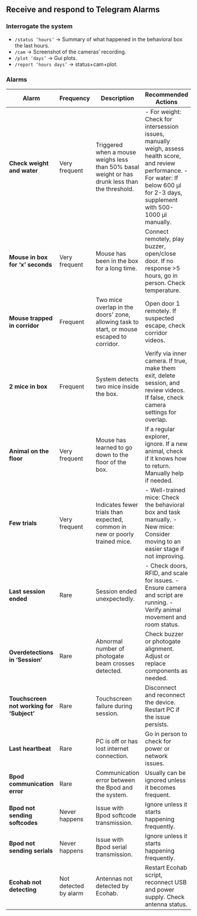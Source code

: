## Receive and respond to Telegram Alarms

### Interrogate the system

- `/status ‘hours’` → Summary of what happened in the behavioral box the last hours.
- `/cam` → Screenshot of the cameras’ recording.
- `/plot ‘days’` → Gui plots.
- `/report ‘hours days’` → status+cam+plot.

### Alarms
<!--
### ALARM: check weight and water

**Very frequent**

Triggered when a mouse weighs less than 50% of its basal weight or has drunk less than 400 µl in the last 24 hours, or less than 1000 µl in the last 48h.

- **Weight**: Check intersession if all animals have a drop; it might indicate a lack of water or food in the setup, or that the scale is not working well. If it's a single animal, weigh it manually, assess its health score, and check its last session's performance. It might be too lost in the training.
- **Water**: Used to be very important but with CA we can relax. Check if the animal has been drinking less than 600 µl during 2-3 consecutive days, and if so, supplement manually with 500-1000 µl.

### ALARM: mouse has been more than ‘x’ seconds in the box

**Very frequent**

Connect remotely. If the mouse is sleeping, play a buzzer sound or open and close the door. It will exit automatically. If it doesn’t exit after a long time (>5 hours), go in person to check what happens. If the room temperature is very high, they tend to sleep more inside. If so, email Sergi.

### ALARM: Mouse trapped in the corridor

**Frequent**

Usually occurs when 2 mice overlap in the door 2 zone, allowing the task to start. This usually resolves itself, but if not, open door 1 remotely. This alarm can also be triggered if a mouse escapes from the cage and walks on top of the corridor. If you suspect this, check corridor videos where the alarm was triggered.

### ALARM: 2 mice in box

**Frequent**

Check the inner camera remotely. Can you see two mice? If yes, make them exit, delete the session, and check why with videos. If no, check if cam areas are overlapping with the touchscreen (false alarm). Adjust the areas in the camera settings manually.

### ALARM: Animal on the floor

**Very frequent**

Some animals learn how to go down (e.g., A49), and once they learn, they do it often. It’s not harmful, just annoying because they lose a lot of time exploring something unrelated to the task.

- If it’s a regular explorer, just ignore it.
- If it’s a new animal, check why it’s on the floor and if it knows how to come back. If not, you will need to help it manually.

Sometimes this is a false alarm when the camera is moved and areas are misplaced. If so, correct it.

### ALARM: Few trials

**Very frequent in novel animals**

- For well-trained animals: If triggered, something might be wrong in the behavioral box (e.g., a photogate is misplaced, or the pump is not working). Go in person and test the task manually.
- For novel animals: If triggered after being for a long time (>5 days) in the same stage, it means they are very lost in the training. Move them to an easier stage manually.

### ALARM: last session ended

**Rare**

Check remotely what’s happening:

- **Correct functioning of the doors**: If not, go in person and fix it (e.g., dust, motor, or Arduino issues).
- **RFID detections**: If not in the last few hours, check if the button is on.
- **Scale detection**: Tag scale and get weight 4-5 times. It should weigh slightly different numbers. If always 0, it’s likely not working—go in person to check connections.
- **Camera problems**: If the camera is not working, reload academy. If still not working, try `cd /dev → ls` in terminal to check if you can see the camera. If not, reconnect or change its port.
- **Academy script**: Ensure the script is running. If an error occurs, check for wrong lines in subjects or events.
- **Animal movement**: If everything works but animals are not moving, check in person if corridor access is closed or if animals are sick or have escaped.

### ALARM: Overdetections in ‘Session’

**Rare**

Indicates an abnormal amount of photogate beam crosses. This can happen due to interference from the buzzer port or misaligned photogates.

- If Buzzer (Port 2), go in person, connect, and disconnect the device. If it happens many days with the same device, change it.
- If photogates: Check in person if they are correctly aligned. If not, align them. If still not working, change the photogates.

### ALARM: touchscreen not working for ‘Subject’

**Rare**

Usually occurs due to electronic failures. If sporadic, ignore it. If frequent, disconnect the touch device, turn off the PC, reconnect it, and turn it on.

### ALARM: last heartbeat

**Rare**

PC is off or has lost internet connection. Go in person and check what’s happening.

### ALARM: bpod communication error

**Rare**

Sometimes Bpod fails. Ignore it unless it becomes frequent.

## Errors not detected by the alarm system

- **Ecohab not detecting**: Stop Ecohab script, disconnect USB & power supply. Reconnect everything in the following order: 1) Power supply 2) USB 3) Ecohab script. Check that all antennas (1-6) are detected.
- **High temperatures in the room**: Ventilation system is very bad; many times temperatures rise above 24ºC. Email Sergi.
- **Reloading academy**: Stops Ecohab. Be sure to play Ecohab after.
- **Inside camera freeze/doesn’t work**: Reload academy. If still not working, check `cd /dev ls` to find the camera. If not, change the device.
- **Bpod stuck in a task**: Close academy, unplug and plug Bpod (it becomes blue), wait 1 minute, and play academy again.
- **Sound not working**: Check buzzer cables, Bpod power supply (only affects high-pitch sounds).
- **Water not delivered**: Check pump, valves, refill bottle, calibrate.
- **Touchscreen ghost detections**: Remove mask, clean IR frame.
- **Screen issues**: Check cables and display settings. -->

| **Alarm**                                      | **Frequency**         | **Description**                                                                                  | **Recommended Actions**                                                                                                                                                                                                                       |
|------------------------------------------------|-----------------------|--------------------------------------------------------------------------------------------------|---------------------------------------------------------------------------------------------------------------------------------------------------------------------------------------------------------------------------------------------|
| **Check weight and water**                     | Very frequent         | Triggered when a mouse weighs less than 50% basal weight or has drunk less than the threshold.    | - For weight: Check for intersession issues, manually weigh, assess health score, and review performance.  - For water: If below 600 µl for 2-3 days, supplement with 500-1000 µl manually.                                              |
| **Mouse in box for ‘x’ seconds**               | Very frequent         | Mouse has been in the box for a long time.                                                        | Connect remotely, play buzzer, open/close door. If no response >5 hours, go in person. Check temperature.                                                                                                                                   |
| **Mouse trapped in corridor**                  | Frequent              | Two mice overlap in the doors' zone, allowing task to start, or mouse escaped to corridor.        | Open door 1 remotely. If suspected escape, check corridor videos.                                                                                                                                                                           |
| **2 mice in box**                              | Frequent              | System detects two mice inside the box.                                                           | Verify via inner camera. If true, make them exit, delete session, and review videos. If false, check camera settings for overlap.                                                                                                             |
| **Animal on the floor**                        | Very frequent         | Mouse has learned to go down to the floor of the box.                                             | If a regular explorer, ignore. If a new animal, check if it knows how to return. Manually help if needed.                                                                                                                                   |
| **Few trials**                                 | Very frequent         | Indicates fewer trials than expected, common in new or poorly trained mice.                       | - Well-trained mice: Check the behavioral box and task manually.  - New mice: Consider moving to an easier stage if not improving.                                                                                                       |
| **Last session ended**                         | Rare                  | Session ended unexpectedly.                                                                       | - Check doors, RFID, and scale for issues.  - Ensure camera and script are running.  - Verify animal movement and room status.                                                                                                       |
| **Overdetections in ‘Session’**                | Rare                  | Abnormal number of photogate beam crosses detected.                                               | Check buzzer or photogate alignment. Adjust or replace components as needed.                                                                                                                                                                 |
| **Touchscreen not working for ‘Subject’**      | Rare                  | Touchscreen failure during session.                                                               | Disconnect and reconnect the device. Restart PC if the issue persists.                                                                                                                                                                      |
| **Last heartbeat**                             | Rare                  | PC is off or has lost internet connection.                                                        | Go in person to check for power or network issues.                                                                                                                                                                                           |
| **Bpod communication error**                   | Rare                  | Communication error between the Bpod and the system.                                              | Usually can be ignored unless it becomes frequent.                                                                                                                                                                                           |
| **Bpod not sending softcodes**                 | Never happens         | Issue with Bpod softcode transmission.                                                            | Ignore unless it starts happening frequently.                                                                                                                                                                                               |
| **Bpod not sending serials**                   | Never happens         | Issue with Bpod serial transmission.                                                              | Ignore unless it starts happening frequently.                                                                                                                                                                                               |
| **Ecohab not detecting**                       | Not detected by alarm | Antennas not detected by Ecohab.                                                                  | Restart Ecohab script, reconnect USB and power supply. Check antenna status.                                                                                                                                                                 |

